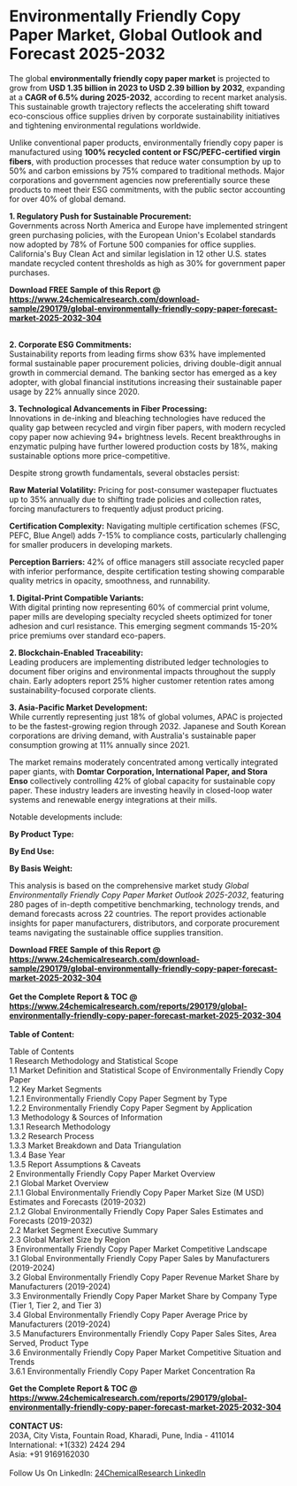 <h1>Environmentally Friendly Copy Paper Market, Global Outlook and Forecast 2025-2032</h1><p>The global <strong>environmentally friendly copy paper market</strong> is projected to grow from <strong>USD 1.35 billion in 2023 to USD 2.39 billion by 2032</strong>, expanding at a <strong>CAGR of 6.5% during 2025-2032</strong>, according to recent market analysis. This sustainable growth trajectory reflects the accelerating shift toward eco-conscious office supplies driven by corporate sustainability initiatives and tightening environmental regulations worldwide.</p><p>Unlike conventional paper products, environmentally friendly copy paper is manufactured using <strong>100% recycled content or FSC/PEFC-certified virgin fibers</strong>, with production processes that reduce water consumption by up to 50% and carbon emissions by 75% compared to traditional methods. Major corporations and government agencies now preferentially source these products to meet their ESG commitments, with the public sector accounting for over 40% of global demand.</p><p><strong>1. Regulatory Push for Sustainable Procurement:</strong><br>
Governments across North America and Europe have implemented stringent green purchasing policies, with the European Union's Ecolabel standards now adopted by 78% of Fortune 500 companies for office supplies. California's Buy Clean Act and similar legislation in 12 other U.S. states mandate recycled content thresholds as high as 30% for government paper purchases.</p><div><b>Download FREE Sample of this Report @ 
            <a href="https://www.24chemicalresearch.com/download-sample/290179/global-environmentally-friendly-copy-paper-forecast-market-2025-2032-304">
            https://www.24chemicalresearch.com/download-sample/290179/global-environmentally-friendly-copy-paper-forecast-market-2025-2032-304</a></b></div><br><p><strong>2. Corporate ESG Commitments:</strong><br>
Sustainability reports from leading firms show 63% have implemented formal sustainable paper procurement policies, driving double-digit annual growth in commercial demand. The banking sector has emerged as a key adopter, with global financial institutions increasing their sustainable paper usage by 22% annually since 2020.</p><p><strong>3. Technological Advancements in Fiber Processing:</strong><br>
Innovations in de-inking and bleaching technologies have reduced the quality gap between recycled and virgin fiber papers, with modern recycled copy paper now achieving 94+ brightness levels. Recent breakthroughs in enzymatic pulping have further lowered production costs by 18%, making sustainable options more price-competitive.</p><p>Despite strong growth fundamentals, several obstacles persist:</p><p><strong>Raw Material Volatility:</strong> Pricing for post-consumer wastepaper fluctuates up to 35% annually due to shifting trade policies and collection rates, forcing manufacturers to frequently adjust product pricing.</p><p><strong>Certification Complexity:</strong> Navigating multiple certification schemes (FSC, PEFC, Blue Angel) adds 7-15% to compliance costs, particularly challenging for smaller producers in developing markets.</p><p><strong>Perception Barriers:</strong> 42% of office managers still associate recycled paper with inferior performance, despite certification testing showing comparable quality metrics in opacity, smoothness, and runnability.</p><p><strong>1. Digital-Print Compatible Variants:</strong><br>
With digital printing now representing 60% of commercial print volume, paper mills are developing specialty recycled sheets optimized for toner adhesion and curl resistance. This emerging segment commands 15-20% price premiums over standard eco-papers.</p><p><strong>2. Blockchain-Enabled Traceability:</strong><br>
Leading producers are implementing distributed ledger technologies to document fiber origins and environmental impacts throughout the supply chain. Early adopters report 25% higher customer retention rates among sustainability-focused corporate clients.</p><p><strong>3. Asia-Pacific Market Development:</strong><br>
While currently representing just 18% of global volumes, APAC is projected to be the fastest-growing region through 2032. Japanese and South Korean corporations are driving demand, with Australia's sustainable paper consumption growing at 11% annually since 2021.</p><p>The market remains moderately concentrated among vertically integrated paper giants, with <strong>Domtar Corporation, International Paper, and Stora Enso</strong> collectively controlling 42% of global capacity for sustainable copy paper. These industry leaders are investing heavily in closed-loop water systems and renewable energy integrations at their mills.</p><p>Notable developments include:</p><p><strong>By Product Type:</strong></p><p><strong>By End Use:</strong></p><p><strong>By Basis Weight:</strong></p><p>This analysis is based on the comprehensive market study <em>Global Environmentally Friendly Copy Paper Market Outlook 2025-2032</em>, featuring 280 pages of in-depth competitive benchmarking, technology trends, and demand forecasts across 22 countries. The report provides actionable insights for paper manufacturers, distributors, and corporate procurement teams navigating the sustainable office supplies transition.</p><div><b>Download FREE Sample of this Report @ 
            <a href="https://www.24chemicalresearch.com/download-sample/290179/global-environmentally-friendly-copy-paper-forecast-market-2025-2032-304">
            https://www.24chemicalresearch.com/download-sample/290179/global-environmentally-friendly-copy-paper-forecast-market-2025-2032-304</a></b></div><br><div><b>Get the Complete Report & TOC @ 
            <a href="https://www.24chemicalresearch.com/reports/290179/global-environmentally-friendly-copy-paper-forecast-market-2025-2032-304">
            https://www.24chemicalresearch.com/reports/290179/global-environmentally-friendly-copy-paper-forecast-market-2025-2032-304</a></b></div><br>
            <b>Table of Content:</b><p>Table of Contents<br />
1 Research Methodology and Statistical Scope<br />
1.1 Market Definition and Statistical Scope of Environmentally Friendly Copy Paper<br />
1.2 Key Market Segments<br />
1.2.1 Environmentally Friendly Copy Paper Segment by Type<br />
1.2.2 Environmentally Friendly Copy Paper Segment by Application<br />
1.3 Methodology & Sources of Information<br />
1.3.1 Research Methodology<br />
1.3.2 Research Process<br />
1.3.3 Market Breakdown and Data Triangulation<br />
1.3.4 Base Year<br />
1.3.5 Report Assumptions & Caveats<br />
2 Environmentally Friendly Copy Paper Market Overview<br />
2.1 Global Market Overview<br />
2.1.1 Global Environmentally Friendly Copy Paper Market Size (M USD) Estimates and Forecasts (2019-2032)<br />
2.1.2 Global Environmentally Friendly Copy Paper Sales Estimates and Forecasts (2019-2032)<br />
2.2 Market Segment Executive Summary<br />
2.3 Global Market Size by Region<br />
3 Environmentally Friendly Copy Paper Market Competitive Landscape<br />
3.1 Global Environmentally Friendly Copy Paper Sales by Manufacturers (2019-2024)<br />
3.2 Global Environmentally Friendly Copy Paper Revenue Market Share by Manufacturers (2019-2024)<br />
3.3 Environmentally Friendly Copy Paper Market Share by Company Type (Tier 1, Tier 2, and Tier 3)<br />
3.4 Global Environmentally Friendly Copy Paper Average Price by Manufacturers (2019-2024)<br />
3.5 Manufacturers Environmentally Friendly Copy Paper Sales Sites, Area Served, Product Type<br />
3.6 Environmentally Friendly Copy Paper Market Competitive Situation and Trends<br />
3.6.1 Environmentally Friendly Copy Paper Market Concentration Ra</p><div><b>Get the Complete Report & TOC @ 
            <a href="https://www.24chemicalresearch.com/reports/290179/global-environmentally-friendly-copy-paper-forecast-market-2025-2032-304">
            https://www.24chemicalresearch.com/reports/290179/global-environmentally-friendly-copy-paper-forecast-market-2025-2032-304</a></b></div><br><b>CONTACT US:</b><br>
            203A, City Vista, Fountain Road, Kharadi, Pune, India - 411014<br>
            International: +1(332) 2424 294<br>
            Asia: +91 9169162030 <br><br>
            Follow Us On LinkedIn: <a href="https://www.linkedin.com/company/24chemicalresearch/">24ChemicalResearch LinkedIn</a>